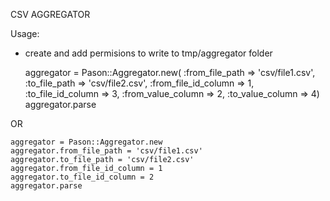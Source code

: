 CSV AGGREGATOR

Usage:

- create and add permisions to write to tmp/aggregator folder



	aggregator = Pason::Aggregator.new(	:from_file_path => 'csv/file1.csv',
						:to_file_path => 'csv/file2.csv',
						:from_file_id_column => 1,
						:to_file_id_column => 3,
						:from_value_column => 2, 
						:to_value_column => 4)
	aggregator.parse

OR

	aggregator = Pason::Aggregator.new
	aggregator.from_file_path = 'csv/file1.csv'
	aggregator.to_file_path = 'csv/file2.csv'
	aggregator.from_file_id_column = 1
	aggregator.to_file_id_column = 2
	aggregator.parse

